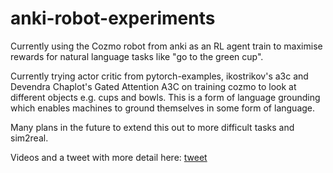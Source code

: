 # anki-robot-experiments

Currently using the Cozmo robot from anki as an RL agent train to maximise rewards for natural 
language tasks like "go to the green cup".  

Currently trying actor critic from pytorch-examples, ikostrikov's a3c and Devendra Chaplot's Gated 
Attention A3C on training cozmo to look at different objects e.g. cups and bowls. 
This is a form of language grounding which enables machines to ground themselves in some form of language.

Many plans in the future to extend this out to more difficult tasks and sim2real.

Videos and a tweet with more detail here: [tweet](https://twitter.com/beduffy1/status/1078033140713750528)
